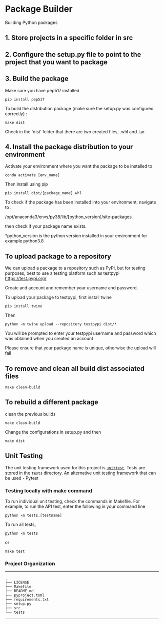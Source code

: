 Package Builder
==============================

Building Python packages

## 1. Store projects in a specific folder in src

## 2. Configure the setup.py file to point to the project that you want to package

## 3. Build the package

Make sure you have pep517 installed

```
pip install pep517
```

To build the distribution package (make sure the setup.py was configured correctly) :

```
make dist
```
Check in the 'dist' folder that there are two created files, .whl and .tar.

## 4. Install the package distribution to your environment

Activate your environment where you want the package to be installed to

```
conda activate [env_name]
```

Then install using pip

```
pip install dist/[package_name].whl
```

To check if the package has been installed into your environment, navigate to :

/opt/anaconda3/envs/py38/lib/[python_version]/site-packages

then check if your package name exists.

*python_version is the python version installed in your environment for example python3.8

## To upload package to a repository

We can upload a package to a repository such as PyPi, but for testing purposes, best to use a testing platform such as testpypi https://test.pypi.org/

Create and account and remember your username and password.

To upload your package to testpypi, first install twine 

```
pip install twine
```

Then 

```
python -m twine upload --repository testpypi dist/*
```

You will be prompted to enter your testpypi username and password which was obtained when you created an account

Please ensure that your package name is unique, otherwise the upload will fail


## To remove and clean all build dist associated files

```
make clean-build
```

## To rebuild a different package

clean the previous builds
```
make clean-build
```
Change the configurations in setup.py and then 

```
make dist
```

## Unit Testing

The unit testing framework used for this project is [`unittest`](https://docs.python.org/3/library/unittest.html).
Tests are stored in the `tests` directory.
An alternative unit testing framework that can be used - Pytest

### Testing locally with make command

To run individual unit testing, check the commands in Makefile. For example, to run the API test, enter the following in your command line
```
python -m tests.[testname]
```

To run all tests, 

```
python -m tests
```

or 

```
make test
```

### Project Organization

------------

```
.
├── LICENSE
├── Makefile
├── README.md
├── pyproject.toml
├── requirements.txt
├── setup.py
├── src
└── tests

```
--------

